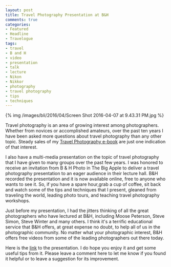 ```yaml
---
layout: post
title: Travel Photography Presentation at B&H
comments: true
categories:
- Featured
- Headline
- Travelogue
tags:
- travel
- B and H
- video
- presentation
- talk
- lecture
- Nikon
- Nikkor
- photography
- travel photography
- tips
- techniques
---
```


{% img /images/bli/2016/04/Screen Shot 2016-04-07 at 9.43.31 PM.jpg %}

Travel photography is an area of growing interest among photographers. Whether from novices or accomplished amateurs, over the past ten years I have been asked more questions about travel photography than any other topic. Steady sales of my [Travel Photography e-book](http://shop.lesterpickerphoto.com/page/110) are just one indication of that interest.  

<!--more-->

I also have a multi-media presentation on the topic of travel photography that I have given to many groups over the past few years. I was honored to receive an invitation from B & H Photo in The Big Apple to deliver a travel photography presentation to an eager audience in their lecture hall. B&H recorded the presentation and it is now available online, free to anyone who wants to see it. So, if you have a spare hour,grab a cup of coffee, sit back and watch some of the tips and techniques that I present, gleaned from traveling the world, leading photo tours, and teaching travel photography workshops. 

Just before my presentation, I had the jitters thinking of all the great photographers who have lectured at B&H, including Moose Peterson, Steve Simon, Steve Winter and many others. I think it's a terrific educational service that B&H offers, at great expense no doubt, to help all of us in the photographic community. No matter what your photographic interest, B&H offers free videos from some of the leading photographers out there today. 

Here is the [link](https://www.youtube.com/watch?v=cRklKwuipMo) to the presentation. I do hope you enjoy it and get some useful tips from it. Please leave a comment here to let me know if you found it helpful or to leave a suggestion for its improvement. 